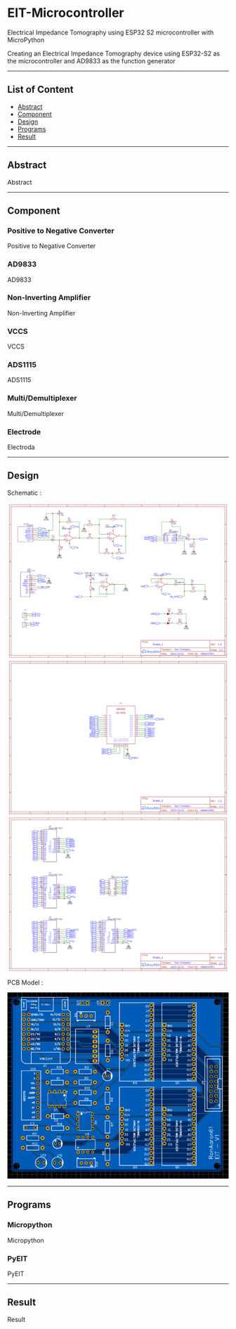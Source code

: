 # EIT-Microcontroller
Electrical Impedance Tomography using ESP32 S2 microcontroller with MicroPython

Creating an Electrical Impedance Tomography device using ESP32-S2 as the microcontroller and AD9833 as the function generator

---

## List of Content

- [Abstract](#Absract)
- [Component](#Component)
- [Design](#Design)
- [Programs](#Programs)
- [Result](#Result)

---

## Abstract

Abstract

---

## Component

### Positive to Negative Converter

Positive to Negative Converter


### AD9833

AD9833


### Non-Inverting Amplifier

Non-Inverting Amplifier


### VCCS

VCCS


### ADS1115

ADS1115

### Multi/Demultiplexer

Multi/Demultiplexer


### Electrode

Electroda

---

## Design

Schematic :

<img src="assets/image/Sheet_1.png" align="center"/>
<img src="assets/image/Sheet_2.png" align="center"/>
<img src="assets/image/Sheet_3.png" align="center"/>

PCB Model :

<img src="assets/image/PCB_2D.png" width=700></img>

---

## Programs

### Micropython

Micropython

### PyEIT

PyEIT

---

## Result

Result
